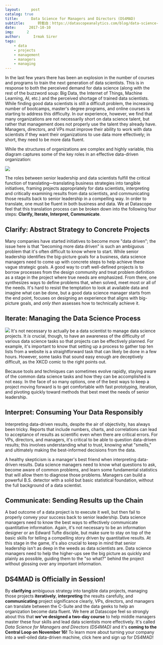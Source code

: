 ```yaml
---
layout:     post
catalog: true
title:      Data Science for Managers and Directors (DS4MAD)
subtitle:      转载自：https://datascopeanalytics.com/blog/data-science-for-managers-and-directors/
date:      2017-10-10
img:      2
author:      Irmak Sirer
tags:
    - data
    - projects
    - management
    - managers
    - managing
---
```


In the last few years there has been an explosion in the number of courses and programs to train the next generation of data scientists. This is in response to both the perceived demand for data science (along with the rest of the buzzword soup: Big Data, the Internet of Things, Machine Learning, AI, etc.) and the perceived shortage of trained data scientists. While finding good data scientists is still a difficult problem, the increasing number of bootcamps, master's degree programs, and online courses is starting to address this difficulty. In our experience, however, we find that many organizations are not necessarily short on data science talent, but rather that management does not properly use the talent they already have. Managers, directors, and VPs must improve their ability to work with data scientists if they want their organizations to use data more effectively; in short, they need to be more data fluent.

While the structures of organizations are complex and highly variable, this diagram captures some of the key roles in an effective data-driven organization:

![](https://datascopeanalytics.com/blog/data-science-for-managers-and-directors/four_key_skillz.png)


The roles between senior leadership and data scientists fulfill the critical function of translating—translating business strategies into tangible initiatives, framing projects appropriately for data scientists, interpreting and critically examining results from data scientists, and communicating those results back to senior leadership in a compelling way. In order to translate, one must be fluent in both business and data. We at Datascope feel that this translation process can be broken down into the following four steps: **Clarify, Iterate, Interpret, Communicate**.

## Clarify: Abstract Strategy to Concrete Projects

Many companies have started initiatives to become more "data driven"; the issue here is that "becoming more data driven" is such an ambiguous problem that it's often difficult to know where to start. While senior leadership identifies the big-picture goals for a business, data science managers need to come up with concrete steps to help achieve these vague strategic goals. A good way to craft well-defined projects is to borrow processes from the design community and treat problem definition as a stage in the project where true needs are emphasized. From there, one synthesizes ways to define problems that, when solved, meet most or all of the needs. It's hard to resist the temptation to look at available data and imagine what can be done, but a good data science manager starts from the end point, focuses on designing an experience that aligns with big-picture goals, and *only then* assesses how to technically achieve it.

## Iterate: Managing the Data Science Process

![](https://datascopeanalytics.com/blog/data-science-for-managers-and-directors/xkcd.png)
It's not necessary to actually be a data scientist to manage data science projects. It *is* crucial, though, to have an awareness of the difficulty of various data science tasks so that projects can be effectively planned. For example, it's important to know that setting up a process to gather top ten lists from a website is a straightforward task that can likely be done in a few hours. However, some tasks that sound easy enough are deceptively difficult, as the XKCD comic to the right points out.

Because tools and techniques can sometimes evolve rapidly, staying aware of the common data science tasks and how they can be accomplished is not easy. In the face of so many options, one of the best ways to keep a project moving forward is to get comfortable with fast prototyping, iteration, and pivoting quickly toward methods that best meet the needs of senior leadership.

## Interpret: Consuming Your Data Responsibly

Interpreting data-driven results, despite the air of objectivity, has always been tricky. Reports that include numbers, charts, and correlations can lead to acceptance of results as scientific even when there are critical errors. For VPs, directors, and managers, it's critical to be able to question data-driven results; this involves understanding what to trust, knowing what "smells," and ultimately making the best-informed decisions from the data.

A healthy skepticism is a manager's best friend when interpreting data-driven results. Data science managers need to know what questions to ask, become aware of common problems, and learn some fundamental statistics that will allow them to diagnose those problems. Managers can build a powerful B.S. detector with a solid but basic statistical foundation, without the full background of a data scientist.

## Communicate: Sending Results up the Chain

A bad outcome of a data project is to execute it well, but then fail to properly convey your success back to senior leadership. Data science managers need to know the best ways to effectively communicate quantitative information. Again, it's not necessary to be an information designer or an Edward Tufte disciple, but make sure to stay on top of the basic skills for telling a compelling story driven by quantitative results. At this stage in the game, it's also crucial to keep in mind that senior leadership isn't as deep in the weeds as data scientists are. Data science managers need to help the higher-ups see the big picture as quickly and plainly as possible, guiding them to the "so what?" behind the project without glossing over any important information.

## DS4MAD is Officially in Session!

By **clarifying** ambiguous strategy into tangible data projects, managing those projects **iteratively**, **interpreting** the results carefully, and **communicating** project significance clearly, VPs, directors, and managers can translate between the C-Suite and the data geeks to help an organization become data fluent. We here at Datascope feel so strongly about this that **we've designed a two-day course** to help middle managers master these four skills and lead data scientists more effectively. It's called *Data Science for Managers and Directors (DS4MAD)* and it's **coming to the Central Loop on November 16!** To learn more about turning your company into a well-oiled data-driven machine, click here and sign up for DS4MAD!

